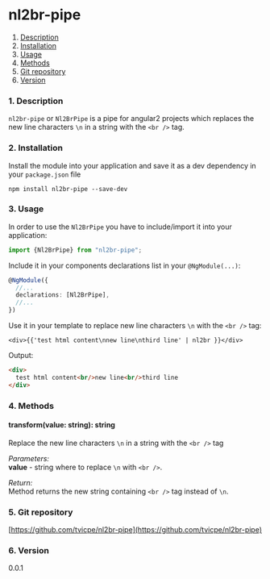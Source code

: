 nl2br-pipe
=====
1. [Description](#description)
2. [Installation](#installation)
3. [Usage](#usage)
4. [Methods](#methods)
5. [Git repository](#git)
6. [Version](#version)

### <a name="description"></a>1. Description
`nl2br-pipe` or `Nl2BrPipe` is a pipe for angular2 projects 
which replaces the new line characters `\n` in a string with 
the `<br />` tag.
  
### <a name="installation"></a>2. Installation
Install the module into your application and save it as a dev 
dependency in your `package.json` file  
```
npm install nl2br-pipe --save-dev
```

### <a name="usage"></a>3. Usage
In order to use the `Nl2BrPipe` you have to include/import 
it into your application:

```typescript
import {Nl2BrPipe} from "nl2br-pipe";
```

Include it in your components declarations list in your `@NgModule(...)`:
```typescript
@NgModule({
  //...
  declarations: [Nl2BrPipe],
  //...
})
```

Use it in your template to replace new line characters `\n` with 
the `<br />` tag:
```angular2html
<div>{{'test html content\nnew line\nthird line' | nl2br }}</div>
```
  
Output:
```html
<div>
  test html content<br/>new line<br/>third line
</div>
```
  
  
### <a name="methods"></a>4. Methods
  
#### transform(value: string): string
Replace the new line characters `\n` in a string with 
the `<br />` tag
  
*Parameters:*  
**value** - string where to replace `\n` with `<br />`.  
  
*Return:*  
Method returns the new string containing `<br />` tag 
instead of `\n`.  
  
  
### <a name="git"></a>5. Git repository
[https://github.com/tvicpe/nl2br-pipe](https://github.com/tvicpe/nl2br-pipe)

### <a name="version"></a>6. Version
0.0.1